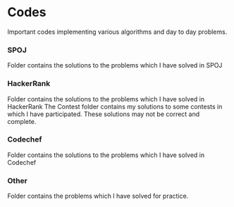 # Codes
Important codes implementing various algorithms and day to day problems.

### SPOJ 
Folder contains the solutions to the problems which I have solved in SPOJ

### HackerRank
Folder contains the solutions to the problems which I have solved in HackerRank
The Contest folder contains my solutions to some contests in which I have participated.
These solutions may not be correct and complete.

### Codechef 
Folder contains the solutions to the problems which I have solved in Codechef

### Other
Folder contains the problems which I have solved for practice. 
